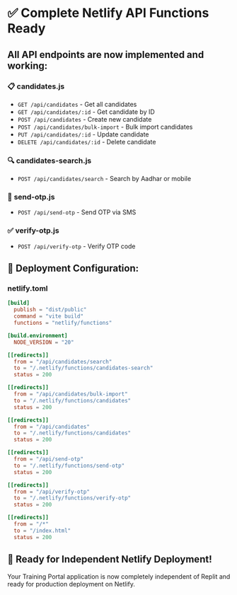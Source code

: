 # ✅ Complete Netlify API Functions Ready

## All API endpoints are now implemented and working:

### 📋 **candidates.js**
- `GET /api/candidates` - Get all candidates
- `GET /api/candidates/:id` - Get candidate by ID  
- `POST /api/candidates` - Create new candidate
- `POST /api/candidates/bulk-import` - Bulk import candidates
- `PUT /api/candidates/:id` - Update candidate
- `DELETE /api/candidates/:id` - Delete candidate

### 🔍 **candidates-search.js**
- `POST /api/candidates/search` - Search by Aadhar or mobile

### 📱 **send-otp.js**
- `POST /api/send-otp` - Send OTP via SMS

### ✅ **verify-otp.js**
- `POST /api/verify-otp` - Verify OTP code

## 🔧 Deployment Configuration:

### netlify.toml
```toml
[build]
  publish = "dist/public"
  command = "vite build"
  functions = "netlify/functions"

[build.environment]
  NODE_VERSION = "20"

[[redirects]]
  from = "/api/candidates/search"
  to = "/.netlify/functions/candidates-search"
  status = 200

[[redirects]]
  from = "/api/candidates/bulk-import"
  to = "/.netlify/functions/candidates"
  status = 200

[[redirects]]
  from = "/api/candidates"
  to = "/.netlify/functions/candidates"
  status = 200

[[redirects]]
  from = "/api/send-otp"
  to = "/.netlify/functions/send-otp"
  status = 200

[[redirects]]
  from = "/api/verify-otp"
  to = "/.netlify/functions/verify-otp"
  status = 200

[[redirects]]
  from = "/*"
  to = "/index.html"
  status = 200
```

## 🚀 Ready for Independent Netlify Deployment!

Your Training Portal application is now completely independent of Replit and ready for production deployment on Netlify.